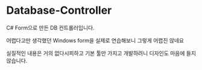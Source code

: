 # Database-Controller

C# Form으로 만든 DB 컨트롤러입니다.

어렵다고만 생각했던 Windows form을 실제로 연습해보니 그렇게 어렵진 않네요

실질적인 내용은 거의 없다시피하고 기본 툴만 가지고 개발하려니 디자인도 마음에 들지 않습니다. 
